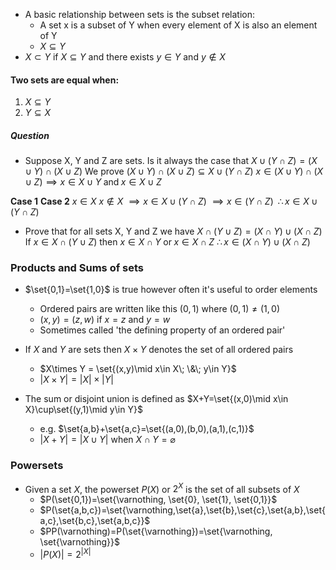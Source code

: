 - A basic relationship between sets is the subset relation:
	- A set x is a subset of Y when every element of X is also an element of Y
	- $X\subseteq Y$
- $X \subset Y$ if $X \subseteq Y$ and there exists $y \in Y$ and $y \notin X$

#### Two sets are equal when:
1. $X \subseteq Y$
2. $Y \subseteq X$

##### **Question**
- Suppose X, Y and Z are sets. Is it always the case that $X\cup (Y\cap Z)=(X\cup Y)\cap(X\cup Z)$
We prove $(X\cup Y)\cap(X\cup Z) \subseteq X\cup (Y\cap Z)$
$x\in (X\cup Y)\cap(X\cup Z) \implies x\in X\cup Y\; \text{and}\; x\in X\cup Z$

**Case 1**                                                                  **Case 2**
$x\in X$                                                                   $x \notin X$
$\implies x\in X\cup (Y\cap Z)$                                         $\implies x\in (Y\cap Z)\;\; \therefore x\in X\cup (Y\cap Z)$


- Prove that for all sets X, Y and Z we have $X\cap(Y\cup Z) = (X\cap Y)\cup(X\cap Z)$
If $x\in X\cap(Y\cup Z)$ then $x\in X\cap Y\; \text{or}\; x\in X\cap Z$
$\therefore x\in (X\cap Y)\cup(X\cap Z)$

### Products and Sums of sets

- $\set{0,1}=\set{1,0}$ is true however often it's useful to order elements
	- Ordered pairs are written like this $(0,1)$ where $(0,1)\neq(1,0)$
	- $(x,y)=(z,w)$ if $x=z$ and $y=w$
	- Sometimes called 'the defining property of an ordered pair'

- If $X$ and $Y$ are sets then $X\times Y$  denotes the set of all ordered pairs
	- $X\times Y = \set{(x,y)\mid x\in X\; \&\; y\in Y}$
	- $|X\times Y| = |X|\times |Y|$

- The sum or disjoint union is defined as $X+Y=\set{(x,0)\mid x\in X}\cup\set{(y,1)\mid y\in Y}$
	- e.g. $\set{a,b}+\set{a,c}=\set{(a,0),(b,0),(a,1),(c,1)}$
	- $|X+Y|=|X\cup Y|$ when $X\cap Y=\varnothing$

### Powersets
- Given a set $X$, the powerset $P(X)$ or $2^X$ is the set of all subsets of $X$
	- $P(\set{0,1})=\set{\varnothing, \set{0}, \set{1}, \set{0,1}}$
	- $P(\set{a,b,c})=\set{\varnothing,\set{a},\set{b},\set{c},\set{a,b},\set{a,c},\set{b,c},\set{a,b,c}}$
	- $PP(\varnothing)=P(\set{\varnothing})=\set{\varnothing, \set{\varnothing}}$
	- $|P(X)|=2^{|X|}$